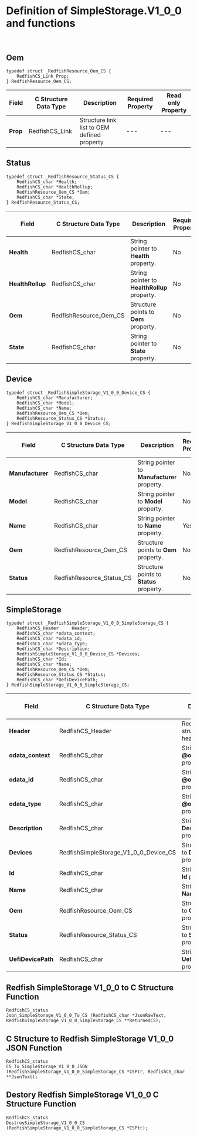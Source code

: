 # Definition of SimpleStorage.V1_0_0 and functions<br><br>

## Oem
    typedef struct _RedfishResource_Oem_CS {
        RedfishCS_Link Prop;
    } RedfishResource_Oem_CS;

|Field |C Structure Data Type|Description |Required Property|Read only Property
| ---  | --- | --- | --- | ---
|**Prop**|RedfishCS_Link| Structure link list to OEM defined property| ---| ---


## Status
    typedef struct _RedfishResource_Status_CS {
        RedfishCS_char *Health;
        RedfishCS_char *HealthRollup;
        RedfishResource_Oem_CS *Oem;
        RedfishCS_char *State;
    } RedfishResource_Status_CS;

|Field |C Structure Data Type|Description |Required Property|Read only Property
| ---  | --- | --- | --- | ---
|**Health**|RedfishCS_char| String pointer to **Health** property.| No| Yes
|**HealthRollup**|RedfishCS_char| String pointer to **HealthRollup** property.| No| Yes
|**Oem**|RedfishResource_Oem_CS| Structure points to **Oem** property.| No| No
|**State**|RedfishCS_char| String pointer to **State** property.| No| Yes


## Device
    typedef struct _RedfishSimpleStorage_V1_0_0_Device_CS {
        RedfishCS_char *Manufacturer;
        RedfishCS_char *Model;
        RedfishCS_char *Name;
        RedfishResource_Oem_CS *Oem;
        RedfishResource_Status_CS *Status;
    } RedfishSimpleStorage_V1_0_0_Device_CS;

|Field |C Structure Data Type|Description |Required Property|Read only Property
| ---  | --- | --- | --- | ---
|**Manufacturer**|RedfishCS_char| String pointer to **Manufacturer** property.| No| Yes
|**Model**|RedfishCS_char| String pointer to **Model** property.| No| Yes
|**Name**|RedfishCS_char| String pointer to **Name** property.| Yes| Yes
|**Oem**|RedfishResource_Oem_CS| Structure points to **Oem** property.| No| No
|**Status**|RedfishResource_Status_CS| Structure points to **Status** property.| No| No


## SimpleStorage
    typedef struct _RedfishSimpleStorage_V1_0_0_SimpleStorage_CS {
        RedfishCS_Header     Header;
        RedfishCS_char *odata_context;
        RedfishCS_char *odata_id;
        RedfishCS_char *odata_type;
        RedfishCS_char *Description;
        RedfishSimpleStorage_V1_0_0_Device_CS *Devices;
        RedfishCS_char *Id;
        RedfishCS_char *Name;
        RedfishResource_Oem_CS *Oem;
        RedfishResource_Status_CS *Status;
        RedfishCS_char *UefiDevicePath;
    } RedfishSimpleStorage_V1_0_0_SimpleStorage_CS;

|Field |C Structure Data Type|Description |Required Property|Read only Property
| ---  | --- | --- | --- | ---
|**Header**|RedfishCS_Header|Redfish C structure header|---|---
|**odata_context**|RedfishCS_char| String pointer to **@odata.context** property.| No| No
|**odata_id**|RedfishCS_char| String pointer to **@odata.id** property.| No| No
|**odata_type**|RedfishCS_char| String pointer to **@odata.type** property.| No| No
|**Description**|RedfishCS_char| String pointer to **Description** property.| No| No
|**Devices**|RedfishSimpleStorage_V1_0_0_Device_CS| Structure points to **Devices** property.| No| Yes
|**Id**|RedfishCS_char| String pointer to **Id** property.| Yes| No
|**Name**|RedfishCS_char| String pointer to **Name** property.| Yes| No
|**Oem**|RedfishResource_Oem_CS| Structure points to **Oem** property.| No| No
|**Status**|RedfishResource_Status_CS| Structure points to **Status** property.| No| No
|**UefiDevicePath**|RedfishCS_char| String pointer to **UefiDevicePath** property.| No| Yes
## Redfish SimpleStorage V1_0_0 to C Structure Function
    RedfishCS_status
    Json_SimpleStorage_V1_0_0_To_CS (RedfishCS_char *JsonRawText, RedfishSimpleStorage_V1_0_0_SimpleStorage_CS **ReturnedCS);

## C Structure to Redfish SimpleStorage V1_0_0 JSON Function
    RedfishCS_status
    CS_To_SimpleStorage_V1_0_0_JSON (RedfishSimpleStorage_V1_0_0_SimpleStorage_CS *CSPtr, RedfishCS_char **JsonText);

## Destory Redfish SimpleStorage V1_0_0 C Structure Function
    RedfishCS_status
    DestroySimpleStorage_V1_0_0_CS (RedfishSimpleStorage_V1_0_0_SimpleStorage_CS *CSPtr);

